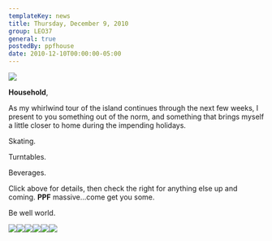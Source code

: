 ```yaml
---
templateKey: news
title: Thursday, December 9, 2010
group: LEO37
general: true
postedBy: ppfhouse
date: 2010-12-10T00:00:00-05:00
---
```

[![](http://sphotos.ak.fbcdn.net/hphotos-ak-snc4/hs801.snc4/68179_10150351461315503_640110502_16280033_4504214_n.jpg)](http://sphotos.ak.fbcdn.net/hphotos-ak-snc4/hs801.snc4/68179_10150351461315503_640110502_16280033_4504214_n.jpg)

**Household**,

As my whirlwind tour of the island continues through the next few weeks, I present to you something out of the norm, and something that brings myself a little closer to home during the impending holidays.

Skating.

Turntables.

Beverages.

Click above for details, then check the right for anything else up and coming. **PPF** massive...come get you some.

Be well world.

[![](http://www.ppfhouse.com/myspaceimages/tw1.jpg)](http://www.twitter.com/ppfhouse)[![](http://www.ppfhouse.com/myspaceimages/fb1.jpg)](http://www.facebook.com/ppfhouse)[![](http://www.ppfhouse.com/myspaceimages/tb1.jpg)](http://leo37.tumblr.com)[![](http://www.ppfhouse.com/myspaceimages/ms1.jpg)](http://www.myspace.com/ppfhouse)[![](http://www.ppfhouse.com/myspaceimages/yt1.jpg)](http://www.youtube.com/ppfhouse)[![](http://www.ppfhouse.com/myspaceimages/bc1.jpg)](http://ppfhouse.bandcamp.com)